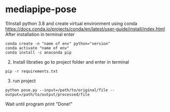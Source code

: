 # mediapipe-pose

1)Install python 3.8 and create virtual environment using conda 
https://docs.conda.io/projects/conda/en/latest/user-guide/install/index.html
After installation in terminal enter 

```
conda create -n "name of env" python="version"
conda activate "name of env" 
conda install -c anaconda pip
```
2) Install libraties 
go to project folder and enter  in terminal
```
pip -r requirements.txt
```

3) run project 
```
python pose.py --input=/path/to/original/file --output=/path/to/output/processed/file
```
Wait until program print "Done!"
